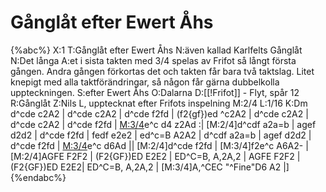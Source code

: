 # Gånglåt efter Ewert Åhs

{%abc%}
X:1
T:Gånglåt efter Ewert Åhs
N:även kallad Karlfelts Gånglåt
N:Det långa A:et i sista takten med 3/4 spelas av Frifot så långt första gången. Andra gången förkortas det och takten får bara två taktslag. Litet knepigt med alla taktförändringar, så någon får gärna dubbelkolla uppteckningen.
S:efter Ewert Åhs
O:Dalarna
D:[[!Frifot]] - Flyt, spår 12
R:Gånglåt
Z:Nils L, upptecknat efter Frifots inspelning
M:2/4
L:1/16
K:Dm
d^cde c2A2 | d^cde c2A2 | d^cde f2fd | (f2{gf})ed ^c2A2 | 
d^cde c2A2 | d^cde c2A2 | d^cde f2fd | [M:3/4](f2{gf})e^c d4 z2Ad :|
[M:2/4]d^cdf a2a=b | agef d2d2 | d^cde f2fd | fedf e2e2 | ed^c=B A2A2 |
d^cdf a2a=b | agef d2d2 | d^cde f2fd | [M:3/4](f2{gf})e^c d6Ad ||
[M:2/4]d^cde f2fd | [M:3/4]f2e^c A6A2- | [M:2/4]AGFE F2F2 | (F2{GF})ED E2E2 | ED^C=B, A,2A,2 |
                                  AGFE F2F2 | (F2{GF})ED E2E2| ED^C=B, A,2A,2 | [M:3/4]A,^CEC "^Fine"D6 A2 |]
{%endabc%}

